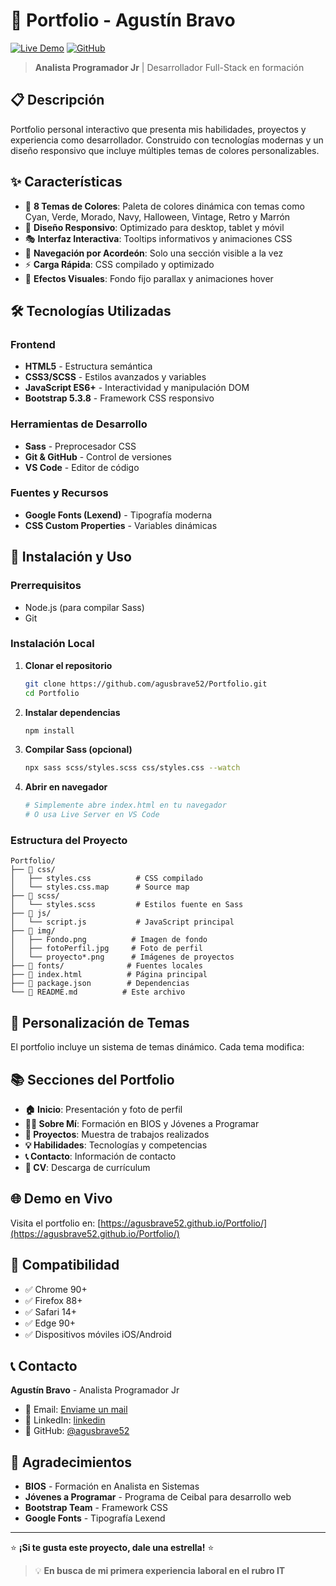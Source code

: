 # 🌟 Portfolio - Agustín Bravo

[![Live Demo](https://img.shields.io/badge/Live-Demo-brightgreen?style=for-the-badge)](https://agusbrave52.github.io/Portfolio/)
[![GitHub](https://img.shields.io/badge/GitHub-Repository-blue?style=for-the-badge&logo=github)](https://github.com/agusbrave52/Portfolio)

> **Analista Programador Jr** | Desarrollador Full-Stack en formación

## 📋 Descripción

Portfolio personal interactivo que presenta mis habilidades, proyectos y experiencia como desarrollador. Construido con tecnologías modernas y un diseño responsivo que incluye múltiples temas de colores personalizables.

## ✨ Características

- 🎨 **8 Temas de Colores**: Paleta de colores dinámica con temas como Cyan, Verde, Morado, Navy, Halloween, Vintage, Retro y Marrón
- 📱 **Diseño Responsivo**: Optimizado para desktop, tablet y móvil
- 🎭 **Interfaz Interactiva**: Tooltips informativos y animaciones CSS
- 🔄 **Navegación por Acordeón**: Solo una sección visible a la vez
- ⚡ **Carga Rápida**: CSS compilado y optimizado
- 🌊 **Efectos Visuales**: Fondo fijo parallax y animaciones hover

## 🛠️ Tecnologías Utilizadas

### Frontend
- **HTML5** - Estructura semántica
- **CSS3/SCSS** - Estilos avanzados y variables
- **JavaScript ES6+** - Interactividad y manipulación DOM
- **Bootstrap 5.3.8** - Framework CSS responsivo

### Herramientas de Desarrollo
- **Sass** - Preprocesador CSS
- **Git & GitHub** - Control de versiones
- **VS Code** - Editor de código

### Fuentes y Recursos
- **Google Fonts (Lexend)** - Tipografía moderna
- **CSS Custom Properties** - Variables dinámicas

## 🚀 Instalación y Uso

### Prerrequisitos
- Node.js (para compilar Sass)
- Git

### Instalación Local

1. **Clonar el repositorio**
   ```bash
   git clone https://github.com/agusbrave52/Portfolio.git
   cd Portfolio
   ```

2. **Instalar dependencias**
   ```bash
   npm install
   ```

3. **Compilar Sass (opcional)**
   ```bash
   npx sass scss/styles.scss css/styles.css --watch
   ```

4. **Abrir en navegador**
   ```bash
   # Simplemente abre index.html en tu navegador
   # O usa Live Server en VS Code
   ```

### Estructura del Proyecto

```
Portfolio/
├── 📁 css/
│   ├── styles.css          # CSS compilado
│   └── styles.css.map      # Source map
├── 📁 scss/
│   └── styles.scss         # Estilos fuente en Sass
├── 📁 js/
│   └── script.js           # JavaScript principal
├── 📁 img/
│   ├── Fondo.png          # Imagen de fondo
│   ├── fotoPerfil.jpg     # Foto de perfil
│   └── proyecto*.png      # Imágenes de proyectos
├── 📁 fonts/              # Fuentes locales
├── 📄 index.html          # Página principal
├── 📄 package.json        # Dependencias
└── 📄 README.md          # Este archivo
```

## 🎨 Personalización de Temas

El portfolio incluye un sistema de temas dinámico. Cada tema modifica:


## 📚 Secciones del Portfolio

- **🏠 Inicio**: Presentación y foto de perfil
- **👨‍💻 Sobre Mí**: Formación en BIOS y Jóvenes a Programar
- **🚀 Proyectos**: Muestra de trabajos realizados
- **💡 Habilidades**: Tecnologías y competencias
- **📞 Contacto**: Información de contacto
- **📄 CV**: Descarga de currículum

## 🌐 Demo en Vivo

Visita el portfolio en: [https://agusbrave52.github.io/Portfolio/](https://agusbrave52.github.io/Portfolio/)

## 📱 Compatibilidad

- ✅ Chrome 90+
- ✅ Firefox 88+
- ✅ Safari 14+
- ✅ Edge 90+
- ✅ Dispositivos móviles iOS/Android

## 📞 Contacto

**Agustín Bravo** - Analista Programador Jr

- 📧 Email: [Enviame un mail](mailto:urubravo52@gmail.com)
- 💼 LinkedIn: [linkedin](https://www.linkedin.com/in/agustin-fabian-bravo-bello-a53976222/)
- 🐙 GitHub: [@agusbrave52](https://github.com/agusbrave52)

## 🙏 Agradecimientos

- **BIOS** - Formación en Analista en Sistemas
- **Jóvenes a Programar** - Programa de Ceibal para desarrollo web
- **Bootstrap Team** - Framework CSS
- **Google Fonts** - Tipografía Lexend

---

⭐ **¡Si te gusta este proyecto, dale una estrella!** ⭐

> 💡 **En busca de mi primera experiencia laboral en el rubro IT**
